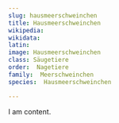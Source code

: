 ```yaml
---
slug: hausmeerschweinchen
title: Hausmeerschweinchen
wikipedia: 
wikidata: 
latin:
image: Hausmeerschweinchen
class: Säugetiere
order:  Nagetiere
family:  Meerschweinchen
species:  Hausmeerschweinchen

---
```


I am content.
